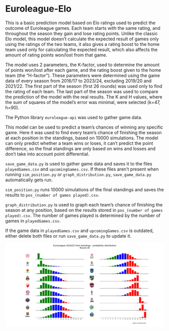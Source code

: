 # Euroleague-Elo

This is a basic prediction model based on Elo ratings used to predict the outcome of Euroleague games. Each team starts with the same rating, and throughout the season they gain and lose rating points. Unlike the classic Elo model, this model doesn’t calculate the expected result of games only using the ratings of the two teams, it also gives a rating boost to the home team used only for calculating the expected result, which also affects the amount of rating points won/lost from that game.

The model uses 2 parameters, the K-factor, used to determine the amount of points won/lost after each game, and the rating boost given to the home team (the “H-factor”). These parameters were determined using the game data of every season from 2016/17 to 2023/24, excluding 2019/20 and 2021/22. The first part of the season (first 26 rounds) was used only to find the rating of each team. The last part of the season was used to compare the prediction of the model with the real results. The K and H values, where the sum of squares of the model’s error was minimal, were selected (k=47, h=90).

The Python library `euroleague-api` was used to gather game data.

This model can be used to predict a team’s chances of winning any specific game. Here it was used to find every team’s chance of finishing the season at each position in the standings, based on 10000 simulations. The model can only predict whether a team wins or loses, it can’t predict the point difference, so the final standings are only based on wins and losses and don’t take into account point differential.

`save_game_data.py` is used to gather game data and saves it to the files `playedGames.csv` and `upcomingGames.csv`. If these files aren’t present when running `sim_position.py` or `graph_distribution.py`, `save_game_data.py` automatically gets run. 

`sim_position.py` runs 10000 simulations of the final standings and saves the results to `pos_(number of games played).csv`.

`graph_distribution.py` is used to graph each team’s chance of finishing the season at any position, based on the results stored in `pos_(number of games played).csv`. The number of games played is determined by the number of games in `playedGames.csv`.

If the game data in `playedGames.csv` and `upcomingGames.csv` is outdated, either delete both files or run `save_game_data.py` to update it.

![Euroleague-Elo/Round 26 distribution.png](https://github.com/milosverbic/Euroleague-Elo/blob/main/Round%2026%20distribution.png)
